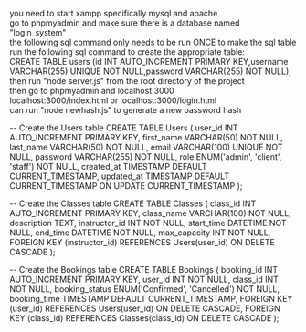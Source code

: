you need to start xampp specifically mysql and apache
<br>go to phpmyadmin and make sure there is a database named "login_system"
<br>the following sql command only needs to be run ONCE to make the sql table
<br>run the following sql command to create the appropriate table:
<br>CREATE TABLE users (id INT AUTO_INCREMENT PRIMARY KEY,username VARCHAR(255) UNIQUE NOT NULL,password VARCHAR(255) NOT NULL);
<br>then run "node server.js" from the root directory of the project
<br>then go to phpmyadmin and localhost:3000
<br>localhost:3000/index.html or localhost:3000/login.html
<br>can run "node newhash.js" to generate a new password hash

-- Create the Users table
CREATE TABLE Users (
    user_id INT AUTO_INCREMENT PRIMARY KEY,
    first_name VARCHAR(50) NOT NULL,
    last_name VARCHAR(50) NOT NULL,
    email VARCHAR(100) UNIQUE NOT NULL,
    password VARCHAR(255) NOT NULL,
    role ENUM('admin', 'client', 'staff') NOT NULL,
    created_at TIMESTAMP DEFAULT CURRENT_TIMESTAMP,
    updated_at TIMESTAMP DEFAULT CURRENT_TIMESTAMP ON UPDATE CURRENT_TIMESTAMP
);

-- Create the Classes table
CREATE TABLE Classes (
    class_id INT AUTO_INCREMENT PRIMARY KEY,
    class_name VARCHAR(100) NOT NULL,
    description TEXT,
    instructor_id INT NOT NULL,
    start_time DATETIME NOT NULL,
    end_time DATETIME NOT NULL,
    max_capacity INT NOT NULL,
    FOREIGN KEY (instructor_id) REFERENCES Users(user_id) ON DELETE CASCADE
);

-- Create the Bookings table
CREATE TABLE Bookings (
    booking_id INT AUTO_INCREMENT PRIMARY KEY,
    user_id INT NOT NULL,
    class_id INT NOT NULL,
    booking_status ENUM('Confirmed', 'Cancelled') NOT NULL,
    booking_time TIMESTAMP DEFAULT CURRENT_TIMESTAMP,
    FOREIGN KEY (user_id) REFERENCES Users(user_id) ON DELETE CASCADE,
    FOREIGN KEY (class_id) REFERENCES Classes(class_id) ON DELETE CASCADE
);
